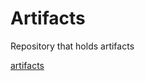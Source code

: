 # Artifacts

Repository that holds artifacts

[artifacts](https://github.com/BenMens?tab=packages&repo_name=artifacts)
